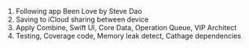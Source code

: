 1. Following app Been Love by Steve Dao
2. Saving to iCloud sharing between device
3. Apply Combine, Swift UI, Core Data, Operation Queue, VIP Architect 
4. Testing, Coverage code, Memory leak detect, Cathage dependencies




